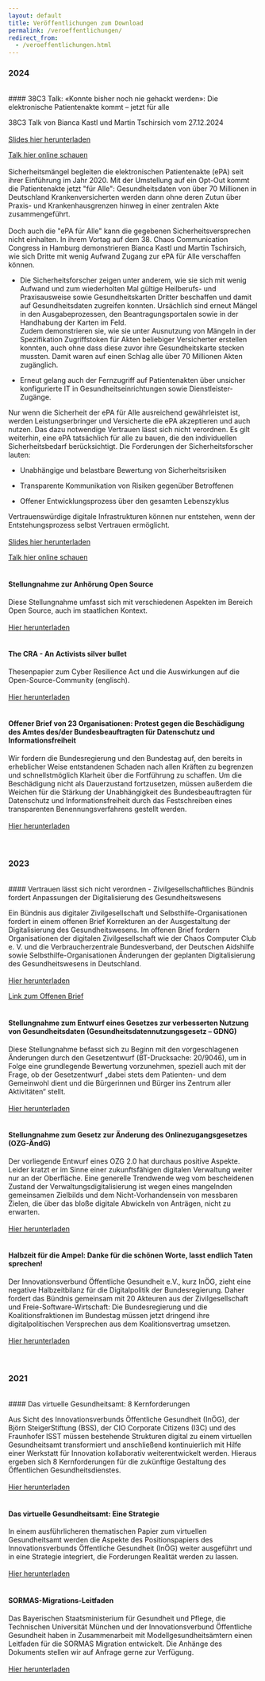 ```yaml
---
layout: default
title: Veröffentlichungen zum Download
permalink: /veroeffentlichungen/
redirect_from:
  - /veroeffentlichungen.html
---
```


### 2024

<br>
#### 38C3 Talk: «Konnte bisher noch nie gehackt werden»: Die elektronische Patientenakte kommt – jetzt für alle

38C3 Talk von Bianca Kastl und Martin Tschirsich vom 27.12.2024 <br> <br> [Slides hier herunterladen](/assets/documents/38c3_epa_kastl_tschirsich.pdf)

[Talk hier online schauen](https://media.ccc.de/v/38c3-konnte-bisher-noch-nie-gehackt-werden-die-elektronische-patientenakte-kommt-jetzt-fr-alle) <br> <br>
Sicherheitsmängel begleiten die elektronischen Patientenakte (ePA) seit ihrer Einführung im Jahr 2020. Mit der Umstellung auf ein Opt-Out kommt die
Patientenakte jetzt "für Alle": Gesundheitsdaten von über 70 Millionen in Deutschland Krankenversicherten werden dann ohne deren Zutun über Praxis- und
Krankenhausgrenzen hinweg in einer zentralen Akte zusammengeführt. <br> <br> Doch auch die "ePA für Alle" kann die gegebenen Sicherheitsversprechen nicht
einhalten. In ihrem Vortag auf dem 38. Chaos Communication Congress in Hamburg demonstrieren Bianca Kastl und Martin Tschirsich, wie sich Dritte mit wenig
Aufwand Zugang zur ePA für Alle verschaffen können.

- Die Sicherheitsforscher zeigen unter anderem, wie sie sich mit wenig Aufwand und zum wiederholten Mal gültige Heilberufs- und Praxisausweise sowie
  Gesundheitskarten Dritter beschaffen und damit auf Gesundheitsdaten zugreifen konnten. Ursächlich sind erneut Mängel in den Ausgabeprozessen, den
  Beantragungsportalen sowie in der Handhabung der Karten im Feld. <br> Zudem demonstrieren sie, wie sie unter Ausnutzung von Mängeln in der Spezifikation
  Zugriffstoken für Akten beliebiger Versicherter erstellen konnten, auch ohne dass diese zuvor ihre Gesundheitskarte stecken mussten. Damit waren auf einen
  Schlag alle über 70 Millionen Akten zugänglich.

- Erneut gelang auch der Fernzugriff auf Patientenakten über unsicher konfigurierte IT in Gesundheitseinrichtungen sowie Dienstleister-Zugänge.

Nur wenn die Sicherheit der ePA für Alle ausreichend gewährleistet ist, werden Leistungserbringer und Versicherte die ePA akzeptieren und auch nutzen. Das dazu
notwendige Vertrauen lässt sich nicht verordnen. Es gilt weiterhin, eine ePA tatsächlich für alle zu bauen, die den individuellen Sicherheitsbedarf
berücksichtigt. Die Forderungen der Sicherheitsforscher lauten:

- Unabhängige und belastbare Bewertung von Sicherheitsrisiken

- Transparente Kommunikation von Risiken gegenüber Betroffenen

- Offener Entwicklungsprozess über den gesamten Lebenszyklus

Vertrauenswürdige digitale Infrastrukturen können nur entstehen, wenn der Entstehungsprozess selbst Vertrauen ermöglicht. <br> <br>
[Slides hier herunterladen](/assets/documents/38c3_epa_kastl_tschirsich.pdf)

[Talk hier online schauen](https://media.ccc.de/v/38c3-konnte-bisher-noch-nie-gehackt-werden-die-elektronische-patientenakte-kommt-jetzt-fr-alle) <br> <br>

#### Stellungnahme zur Anhörung Open Source

Diese Stellungnahme umfasst sich mit verschiedenen Aspekten im Bereich Open Source, auch im staatlichen Kontext. <br> <br>
[Hier herunterladen](/assets/documents/Stellungnahme-OpenSource-Kastl.pdf) <br> <br>

#### The CRA - An Activists silver bullet

Thesenpapier zum Cyber Resilience Act und die Auswirkungen auf die Open-Source-Community (englisch). <br> <br>
[Hier herunterladen](/assets/documents/inoeg_cra.pdf) <br> <br>

#### Offener Brief von 23 Organisationen: Protest gegen die Beschädigung des Amtes des/der Bundesbeauftragten für Datenschutz und Informationsfreiheit

Wir fordern die Bundesregierung und den Bundestag auf, den bereits in erheblicher Weise entstandenen Schaden nach allen Kräften zu begrenzen und
schnellstmöglich Klarheit über die Fortführung zu schaffen. Um die Beschädigung nicht als Dauerzustand fortzusetzen, müssen außerdem die Weichen für die
Stärkung der Unabhängigkeit des Bundesbeauftragten für Datenschutz und Informationsfreiheit durch das Festschreiben eines transparenten Benennungsverfahrens
gestellt werden. <br> <br> [Hier herunterladen](/assets/documents/OffenerBriefzumBfDI20240320.pdf) <br> <br> <br>

### 2023

<br>
#### Vertrauen lässt sich nicht verordnen - Zivilgesellschaftliches Bündnis fordert Anpassungen der Digitalisierung des Gesundheitswesens

Ein Bündnis aus digitaler Zivilgesellschaft und Selbsthilfe-Organisationen fordert in einem offenen Brief Korrekturen an der Ausgestaltung der Digitalisierung
des Gesundheitswesens. Im offenen Brief fordern Organisationen der digitalen Zivilgesellschaft wie der Chaos Computer Club e. V. und die Verbraucherzentrale
Bundesverband, der Deutschen Aidshilfe sowie Selbsthilfe-Organisationen Änderungen der geplanten Digitalisierung des Gesundheitswesens in Deutschland. <br> <br>
[Hier herunterladen](/assets/documents/Vertrauenkannmannichtverordnen_PM_231212.pdf)

[Link zum Offenen Brief](https://inoeg.codeberg.page/openletter1223.html) <br> <br>

#### Stellungnahme zum Entwurf eines Gesetzes zur verbesserten Nutzung von Gesundheitsdaten (Gesundheitsdatennutzungsgesetz – GDNG)

Diese Stellungnahme befasst sich zu Beginn mit den vorgeschlagenen Änderungen durch den Gesetzentwurf (BT-Drucksache: 20/9046), um in Folge eine grundlegende
Bewertung vorzunehmen, speziell auch mit der Frage, ob der Gesetzentwurf „dabei stets dem Patienten- und dem Gemeinwohl dient und die Bürgerinnen und Bürger ins
Zentrum aller Aktivitäten“ stellt. <br> <br> [Hier herunterladen](/assets/documents/Stellungnahme_GDNG_BiancaKastl.pdf) <br> <br>

#### Stellungnahme zum Gesetz zur Änderung des Onlinezugangsgesetzes (OZG-ÄndG)

Der vorliegende Entwurf eines OZG 2.0 hat durchaus positive Aspekte. Leider kratzt er im Sinne einer zukunftsfähigen digitalen Verwaltung weiter nur an der
Oberfläche. Eine generelle Trendwende weg vom bescheidenen Zustand der Verwaltungsdigitalisierung ist wegen eines mangelnden gemeinsamen Zielbilds und dem
Nicht-Vorhandensein von messbaren Zielen, die über das bloße digitale Abwickeln von Anträgen, nicht zu erwarten. <br> <br>
[Hier herunterladen](/assets/documents/Stellungname_OZG_2_0_BiancaKastl.pdf) <br> <br>

#### Halbzeit für die Ampel: Danke für die schönen Worte, lasst endlich Taten sprechen!

Der Innovationsverbund Öffentliche Gesundheit e.V., kurz InÖG, zieht eine negative Halbzeitbilanz für die Digitalpolitik der Bundesregierung. Daher fordert das
Bündnis gemeinsam mit 20 Akteuren aus der Zivilgesellschaft und Freie-Software-Wirtschaft: Die Bundesregierung und die Koalitionsfraktionen im Bundestag müssen
jetzt dringend ihre digitalpolitischen Versprechen aus dem Koalitionsvertrag umsetzen. <br> <br>
[Hier herunterladen](/assets/documents/230829_inoeg_Halbzeit%20Ampel.pdf) <br> <br> <br>

### 2021

<br>
#### Das virtuelle Gesundheitsamt: 8 Kernforderungen

Aus Sicht des Innovationsverbunds Öffentliche Gesundheit (InÖG), der Björn SteigerStiftung (BSS), der CIO Corporate Citizens (I3C) und des Fraunhofer ISST
müssen bestehende Strukturen digital zu einem virtuellen Gesundheitsamt transformiert und anschließend kontinuierlich mit Hilfe einer Werkstatt für Innovation
kollaborativ weiterentwickelt werden. Hieraus ergeben sich 8 Kernforderungen für die zukünftige Gestaltung des Öffentlichen Gesundheitsdienstes. <br> <br>
[Hier herunterladen](/assets/documents/202107-InÖG-Positionspapier-Stärkung_ÖGD_durch_innovative_Digitalisierung.pdf) <br> <br>

#### Das virtuelle Gesundheitsamt: Eine Strategie

In einem ausführlicheren thematischen Papier zum virtuellen Gesundheitsamt werden die Aspekte des Positionspapiers des Innovationsverbunds Öffentliche
Gesundheit (InÖG) weiter ausgeführt und in eine Strategie integriert, die Forderungen Realität werden zu lassen. <br> <br>
[Hier herunterladen](/assets/documents/202107_Diskussionspapier_InÖG-Stärkung_ÖGD_durch_innovative_Digitalisierung.pdf) <br> <br>

#### SORMAS-Migrations-Leitfaden

Das Bayerischen Staatsministerium für Gesundheit und Pflege, die Technischen Universität München und der Innovationsverbund Öffentliche Gesundheit haben in
Zusammenarbeit mit Modellgesundheitsämtern einen Leitfaden für die SORMAS Migration entwickelt. Die Anhänge des Dokuments stellen wir auf Anfrage gerne zur
Verfügung. <br> <br> [Hier herunterladen](/assets/documents/20210305-Migrationsleitfaden-SORMAS-v1.0.pdf) <br> <br>
